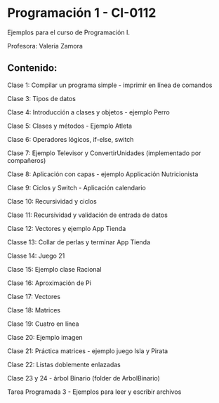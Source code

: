 # Programación 1 - CI-0112

Ejemplos para el curso de Programación I.

Profesora: Valeria Zamora

## Contenido:

Clase 1: Compilar un programa simple - imprimir en línea de comandos

Clase 3: Tipos de datos

Clase 4: Introducción a clases y objetos - ejemplo Perro

Clase 5: Clases y métodos - Ejemplo Atleta

Clase 6: Operadores lógicos, if-else, switch

Clase 7: Ejemplo Televisor y ConvertirUnidades (implementado por compañeros)

Clase 8: Aplicación con capas  - ejemplo Applicación Nutricionista

Clase 9: Ciclos y Switch - Aplicación calendario

Clase 10: Recursividad y ciclos

Clase 11: Recursividad y validación de entrada de datos

Clase 12: Vectores y ejemplo App Tienda

Classe 13: Collar de perlas y terminar App Tienda

Classe 14: Juego 21

Clase 15: Ejemplo clase Racional

Clase 16: Aproximación de Pi

Clase 17: Vectores

Clase 18: Matrices

Clase 19: Cuatro en línea

Clase 20: Ejemplo imagen

Clase 21: Práctica matrices - ejemplo juego Isla y Pirata

Clase 22: Listas doblemente enlazadas

Clase 23 y 24 - árbol Binario (folder de ArbolBinario)

Tarea Programada 3 - Ejemplos para leer y escribir archivos
